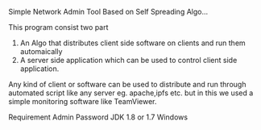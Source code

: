 Simple Network Admin Tool Based on Self Spreading Algo...

This program consist two part 
1. An Algo that distributes client side software on clients and run them automaically
2. A server side application which can be used to control client side application.

Any kind of client or software can be used to distribute and run through automated script like any server eg. apache,ipfs etc. but in this we used a simple monitoring software like TeamViewer.

Requirement 
Admin Password
JDK 1.8 or 1.7
Windows 
